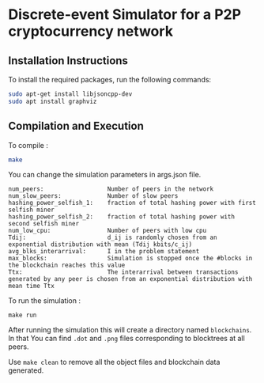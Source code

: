 Discrete-event Simulator for a P2P cryptocurrency network
=====================

## Installation Instructions

To install the required packages, run the following commands:
```sh
sudo apt-get install libjsoncpp-dev
sudo apt install graphviz
```

## Compilation and Execution
To compile :
```sh
make 
```
You can change the simulation parameters in args.json file.
```
num_peers:                  Number of peers in the network
num_slow_peers:             Number of slow peers
hashing_power_selfish_1:    fraction of total hashing power with first selfish miner
hashing_power_selfish_2:    fraction of total hashing power with second selfish miner
num_low_cpu:                Number of peers with low cpu
Tdij:                       d_ij is randomly chosen from an exponential distribution with mean (Tdij kbits/c_ij)
avg_blks_interarrival:      I in the problem statement
max_blocks:                 Simulation is stopped once the #blocks in the blockchain reaches this value
Ttx:                        The interarrival between transactions generated by any peer is chosen from an exponential distribution with mean time Ttx

```
To run the simulation :
```
make run
```
After running the simulation this will create a directory named `blockchains`. In that You can find `.dot` and `.png` files corresponding to blocktrees
at all peers.

Use `make clean` to remove all the object files and blockchain data generated.

